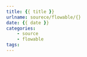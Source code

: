 ```yaml
---
title: {{ title }}
urlname: sourece/flowable/{}
date: {{ date }}
categories:
    - source
    - flowable
tags:
---
```

